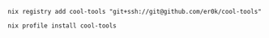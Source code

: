 `nix registry add cool-tools "git+ssh://git@github.com/er0k/cool-tools"`

`nix profile install cool-tools`
